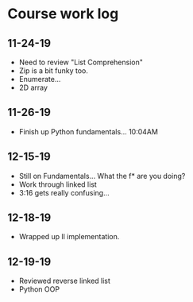 # Course work log

## 11-24-19
- Need to review "List Comprehension"
- Zip is a bit funky too.
- Enumerate...
- 2D array

## 11-26-19
- Finish up Python fundamentals... 10:04AM

## 12-15-19
- Still on Fundamentals... What the f* are you doing?
- Work through linked list
- 3:16 gets really confusing...

## 12-18-19
- Wrapped up ll implementation.

## 12-19-19
- Reviewed reverse linked list
- Python OOP
